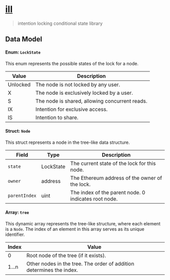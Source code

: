 # [ill](https://github.com/sambacha/ill/edit/master/README.md)

> intention locking conditional state library


## Data Model


#### Enum: `LockState`

This enum represents the possible states of the lock for a node.

| Value    | Description                                       |
|----------|---------------------------------------------------|
| Unlocked | The node is not locked by any user.               |
| X        | The node is exclusively locked by a user.         |
| S        | The node is shared, allowing concurrent reads.    |
| IX       | Intention for exclusive access.                   |
| IS       | Intention to share.                               |



####  Struct: `Node`

This struct represents a node in the tree-like data structure.

| Field        | Type     | Description                                        |
|--------------|----------|----------------------------------------------------|
| `state`      | LockState | The current state of the lock for this node.        |
| `owner`      | address  | The Ethereum address of the owner of the lock.      |
| `parentIndex`| uint     | The index of the parent node. 0 indicates root node.|


#### Array: `tree`

This dynamic array represents the tree-like structure, where each element is a `Node`. The index of an element in this array serves as its unique identifier.

| Index | Value |
|-------|-------|
| 0     | Root node of the tree (if it exists). |
| 1...n | Other nodes in the tree. The order of addition determines the index. |


